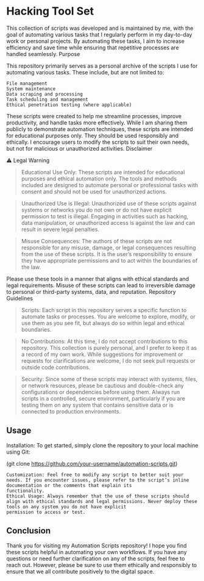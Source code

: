 # Hacking Tool Set
This collection of scripts was developed and is maintained by me, with the goal of automating various tasks that I regularly perform in my day-to-day work or personal projects. By automating these tasks, I aim to increase efficiency and save time while ensuring that repetitive processes are handled seamlessly.
Purpose

This repository primarily serves as a personal archive of the scripts I use for automating various tasks. These include, but are not limited to:

    File management
    System maintenance
    Data scraping and processing
    Task scheduling and management
    Ethical penetration testing (where applicable)

These scripts were created to help me streamline processes, improve productivity, and handle tasks more effectively. While I am sharing them publicly to demonstrate automation techniques, these scripts are intended for educational purposes only. They should be used responsibly and ethically. I encourage users to modify the scripts to suit their own needs, but not for malicious or unauthorized activities.
Disclaimer

⚠️ Legal Warning

> Educational Use Only: These scripts are intended for educational purposes and ethical automation only. The tools and methods included are designed to automate personal or professional tasks with    consent and should not be used for unauthorized actions.

> Unauthorized Use is Illegal: Unauthorized use of these scripts against systems or networks you do not own or do not have explicit permission to test is illegal. Engaging in activities such as hacking, data manipulation, or unauthorized access is against the law and can result in severe legal penalties.

> Misuse Consequences: The authors of these scripts are not responsible for any misuse, damage, or legal consequences resulting from the use of these scripts. It is the user’s responsibility to ensure they have appropriate permissions and to act within the boundaries of the law.

Please use these tools in a manner that aligns with ethical standards and legal requirements. Misuse of these scripts can lead to irreversible damage to personal or third-party systems, data, and reputation.
Repository Guidelines

> Scripts: Each script in this repository serves a specific function to automate tasks or processes. You are welcome to explore, modify, or use them as you see fit, but always do so within legal and ethical boundaries.

> No Contributions: At this time, I do not accept contributions to this repository. This collection is purely personal, and I prefer to keep it as a record of my own work. While suggestions for improvement or requests for clarifications are welcome, I do not seek pull requests or outside code contributions.

> Security: Since some of these scripts may interact with systems, files, or network resources, please be cautious and double-check any configurations or dependencies before using them. Always run scripts in a controlled, secure environment, particularly if you are testing them on any system that contains sensitive data or is connected to production environments.
    
## Usage
Installation: To get started, simply clone the repository to your local machine using Git:

(git clone https://github.com/your-username/automation-scripts.git)
    
    Customization: Feel free to modify any script to better suit your needs. If you encounter issues, please refer to the script’s inline documentation or the comments that explain its
    functionality.
    Ethical Usage: Always remember that the use of these scripts should align with ethical standards and legal permissions. Never deploy these tools on any system you do not have explicit
    permission to access or test.


## Conclusion

Thank you for visiting my Automation Scripts repository! I hope you find these scripts helpful in automating your own workflows. If you have any questions or need further clarification on any of the scripts, feel free to reach out. However, please be sure to use them ethically and responsibly to ensure that we all contribute positively to the digital space.

